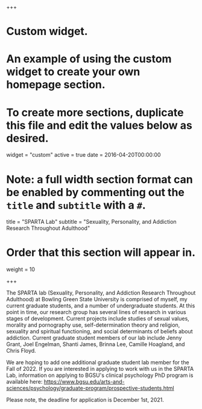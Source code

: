 +++
# Custom widget.
# An example of using the custom widget to create your own homepage section.
# To create more sections, duplicate this file and edit the values below as desired.
widget = "custom"
active = true
date = 2016-04-20T00:00:00

# Note: a full width section format can be enabled by commenting out the `title` and `subtitle` with a `#`.
title = "SPARTA Lab"
subtitle = "Sexuality, Personality, and Addiction Research Throughout Adulthood"

# Order that this section will appear in.
weight = 10

+++

The SPARTA lab (Sexuality, Personality, and Addiction Research Throughout Adulthood) at Bowling Green State University is comprised of myself, my current graduate students, and a number of undergraduate students. At this point in time, our research group has several lines of research in various stages of development. Current projects include studies of sexual values, morality and pornography use, self-determination theory and religion, sexuality and spiritual functioning, and social determinants of beliefs about addiction.  Current graduate student members of our lab include Jenny Grant, Joel Engelman, Shanti James, Brinna Lee, Camille Hoagland, and Chris Floyd.

We are hoping to add one additional graduate student lab member for the Fall of 2022. If you are interested in applying to work with us in the SPARTA Lab, information on applying to BGSU's clinical psychology PhD program is available here: https://www.bgsu.edu/arts-and-sciences/psychology/graduate-program/prospective-students.html

Please note, the deadline for application is December 1st, 2021.
